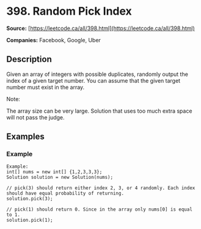 # 398. Random Pick Index

**Source:** [https://leetcode.ca/all/398.html](https://leetcode.ca/all/398.html)

**Companies:** Facebook, Google, Uber

## Description

Given an array of integers with possible duplicates, randomly output the index of a given
        target number. You can assume that the given target number must exist in the array.

Note:

The array size can be very large. Solution that uses too much extra space will not pass the
        judge.

## Examples

### Example

```
Example:
int[] nums = new int[] {1,2,3,3,3};
Solution solution = new Solution(nums);

// pick(3) should return either index 2, 3, or 4 randomly. Each index should have equal probability of returning.
solution.pick(3);

// pick(1) should return 0. Since in the array only nums[0] is equal to 1.
solution.pick(1);
```

